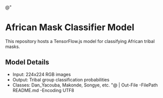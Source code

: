 @"
# African Mask Classifier Model

This repository hosts a TensorFlow.js model for classifying African tribal masks.

## Model Details
- Input: 224x224 RGB images
- Output: Tribal group classification probabilities
- Classes: Dan_Yacouba, Makonde, Songye, etc.
"@ | Out-File -FilePath README.md -Encoding UTF8

